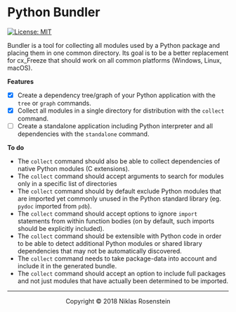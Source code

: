 # Python Bundler

[![License: MIT](https://img.shields.io/badge/License-MIT-yellow.svg)](https://opensource.org/licenses/MIT)

Bundler is a tool for collecting all modules used by a Python package and
placing them in one common directory. Its goal is to be a better replacement
for cx_Freeze that should work on all common platforms (Windows, Linux, macOS).

__Features__

* [x] Create a dependency tree/graph of your Python application with
  the `tree` or `graph` commands.
* [x] Collect all modules in a single directory for distribution with the
  `collect` command.
* [ ] Create a standalone application including Python interpreter and all
  dependencies with the `standalone` command.

__To do__

* The `collect` command should also be able to collect dependencies of native
  Python modules (C extensions).
* The `collect` command should accept arguments to search for modules only
  in a specific list of directories
* The `collect` command should by default exclude Python modules that are
  imported yet commonly unused in the Python standard library (eg. `pydoc`
  imported from `pdb`).
* The `collect` command should accept options to ignore `import` statements
  from within function bodies (on by default, such imports should be
  explicitly included).
* The `collect` command should be extensible with Python code in order to
  be able to detect additional Python modules or shared library dependencies
  that may not be automatically discovered.
* The `collect` command needs to take package-data into account and include
  it in the generated bundle.
* The `collect` command should accept an option to include full packages
  and not just modules that have actually been determined to be imported.

---

<p align="center">Copyright &copy; 2018 Niklas Rosenstein</p>
